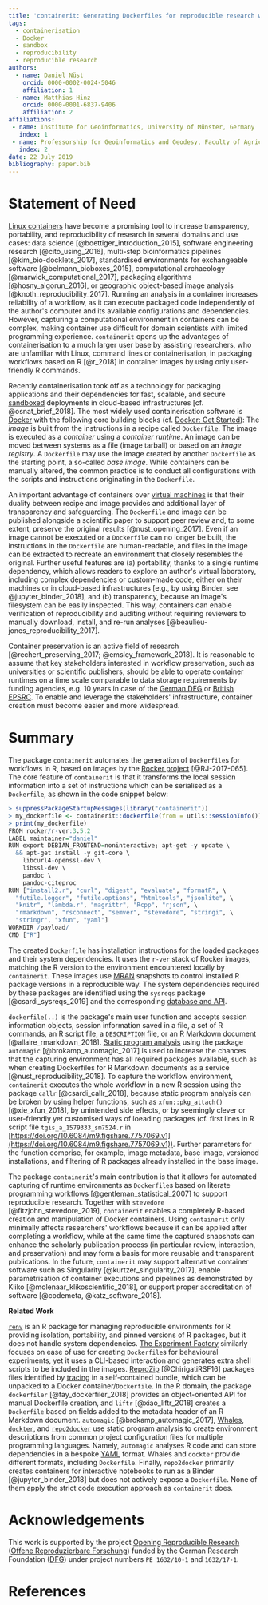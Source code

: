 ```yaml
---
title: 'containerit: Generating Dockerfiles for reproducible research with R'
tags:
  - containerisation
  - Docker
  - sandbox
  - reproducibility
  - reproducible research
authors:
  - name: Daniel Nüst
    orcid: 0000-0002-0024-5046
    affiliation: 1
  - name: Matthias Hinz
    orcid: 0000-0001-6837-9406
    affiliation: 2
affiliations:
 - name: Institute for Geoinformatics, University of Münster, Germany
   index: 1
 - name: Professorship for Geoinformatics and Geodesy, Faculty of Agricultural and Environmental Sciences, University of Rostock, Germany
   index: 2
date: 22 July 2019
bibliography: paper.bib
---
```


# Statement of Need

[Linux containers](https://en.wikipedia.org/wiki/Operating-system-level_virtualization) have become a promising tool to increase transparency, portability, and reproducibility of research in several domains and use cases: data science [@boettiger_introduction_2015], software engineering research [@cito_using_2016], multi-step bioinformatics pipelines [@kim_bio-docklets_2017], standardised environments for exchangeable software [@belmann_bioboxes_2015], computational archaeology [@marwick_computational_2017], packaging algorithms [@hosny_algorun_2016], or geographic object-based image analysis [@knoth_reproducibility_2017].
Running an analysis in a container increases reliability of a workflow, as it can execute packaged code independently of the author's computer and its available configurations and dependencies.
However, capturing a computational environment in containers can be complex, making container use difficult for domain scientists with limited programming experience.
`containerit` opens up the advantages of containerisation to a much larger user base by assisting researchers, who are unfamiliar with Linux, command lines or containerisation, in packaging workflows based on R [@r_2018] in container images by using only user-friendly R commands.

Recently containerisation took off as a technology for packaging applications and their dependencies for fast, scalable, and secure [sandboxed](https://en.wikipedia.org/wiki/Sandbox_%28computer_security%29) deployments in cloud-based infrastructures [cf. @osnat_brief_2018].
The most widely used containerisation software is [Docker](https://en.wikipedia.org/wiki/Docker_%28software%29) with the following core building blocks (cf. [Docker: Get Started](https://docs.docker.com/get-started/)):
The _image_ is built from the instructions in a recipe called `Dockerfile`.
The image is executed as a _container_ using a _container runtime_.
An image can be moved between systems as a file (image tarball) or based on an _image registry_.
A `Dockerfile` may use the image created by another `Dockerfile` as the starting point, a so-called _base image_.
While containers can be manually altered, the common practice is to conduct all configurations with the scripts and instructions originating in the `Dockerfile`.

An important advantage of containers over [virtual machines](https://en.wikipedia.org/wiki/Virtual_machine) is that their duality between recipe and image provides and additional layer of transparency and safeguarding.
The `Dockerfile` and image can be published alongside a scientific paper to support peer review and, to some extent, preserve the original results [@nust_opening_2017].
Even if an image cannot be executed or a `Dockerfile` can no longer be built, the instructions in the `Dockerfile` are human-readable, and files in the image can be extracted to recreate an environment that closely resembles the original.
Further useful features are (a) portability, thanks to a single runtime dependency, which allows readers to explore an author's virtual laboratory, including complex dependencies or custom-made code, either on their machines or in cloud-based infrastructures [e.g., by using Binder, see @jupyter_binder_2018], and (b) transparency, because an image's filesystem can be easily inspected.
This way, containers can enable verification of reproducibility and auditing without requiring reviewers to manually download, install, and re-run analyses [@beaulieu-jones_reproducibility_2017].

Container preservation is an active field of research [@rechert_preserving_2017; @emsley_framework_2018].
It is reasonable to assume that key stakeholders interested in workflow preservation, such as universities or scientific publishers, should be able to operate container runtimes on a time scale comparable to data storage requirements by funding agencies, e.g. 10 years in case of the [German DFG](http://www.dfg.de/en/research_funding/proposal_review_decision/applicants/research_data/index.html) or [British EPSRC](https://epsrc.ukri.org/about/standards/researchdata/expectations/).
To enable and leverage the stakeholders' infrastructure, container creation must become easier and more widespread.

# Summary

The package `containerit` automates the generation of `Dockerfile`s for workflows in R, based on images by the [Rocker project](https://www.rocker-project.org/) [@RJ-2017-065].
The core feature of `containerit` is that it transforms the local session information into a set of instructions which can be serialised as a `Dockerfile`, as shown in the code snippet below:

```R
> suppressPackageStartupMessages(library("containerit"))
> my_dockerfile <- containerit::dockerfile(from = utils::sessionInfo())
> print(my_dockerfile)
FROM rocker/r-ver:3.5.2
LABEL maintainer="daniel"
RUN export DEBIAN_FRONTEND=noninteractive; apt-get -y update \
  && apt-get install -y git-core \
	libcurl4-openssl-dev \
	libssl-dev \
	pandoc \
	pandoc-citeproc
RUN ["install2.r", "curl", "digest", "evaluate", "formatR", \
  "futile.logger", "futile.options", "htmltools", "jsonlite", \
  "knitr", "lambda.r", "magrittr", "Rcpp", "rjson", \
  "rmarkdown", "rsconnect", "semver", "stevedore", "stringi", \
  "stringr", "xfun", "yaml"]
WORKDIR /payload/
CMD ["R"]
```

The created `Dockerfile` has installation instructions for the loaded packages and their system dependencies.
It uses the `r-ver` stack of Rocker images, matching the R version to the environment encountered locally by `containerit`.
These images use [MRAN](https://mran.microsoft.com/) snapshots to control installed R package versions in a reproducible way.
The system dependencies required by these packages are identified using the `sysreqs` package [@csardi_sysreqs_2019] and the corresponding [database and API](http://sysreqs.r-hub.io/).

`dockerfile(..)` is the package's main user function and accepts session information objects, session information saved in a file, a set of R commands, an R script file, a [`DESCRIPTION`](https://cran.r-project.org/doc/manuals/r-release/R-exts.html#The-DESCRIPTION-file) file, or an R Markdown document [@allaire_rmarkdown_2018].
[Static program analysis](https://en.wikipedia.org/wiki/Static_program_analysis) using the package `automagic` [@brokamp_automagic_2017] is used to increase the chances that the capturing environment has all required packages available, such as when creating Dockerfiles for R Markdown documents as a service [@nust_reproducibility_2018].
To capture the workflow environment, `containerit` executes the whole workflow in a new R session using the package `callr` [@csardi_callr_2018], because static program analysis can be broken by using helper functions, such as `xfun::pkg_attach()` [@xie_xfun_2018], by unintended side effects, or by seemingly clever or user-friendly yet customised ways of loeading packages (cf. first lines in R script file `tgis_a_1579333_sm7524.r` in [https://doi.org/10.6084/m9.figshare.7757069.v1](https://doi.org/10.6084/m9.figshare.7757069.v1)).
Further parameters for the function comprise, for example, image metadata, base image, versioned installations, and filtering of R packages already installed in the base image.

The package `containerit`'s main contribution is that it allows for automated capturing of runtime environments as `Dockerfile`s based on literate programming workflows [@gentleman_statistical_2007] to support reproducible research.
Together with `stevedore` [@fitzjohn_stevedore_2019], `containerit` enables a completely R-based creation and manipulation of Docker containers.
Using `containerit` only minimally affects researchers' workflows because it can be applied after completing a workflow, while at the same time the captured snapshots can enhance the scholarly publication process (in particular review, interaction, and preservation) and may form a basis for more reusable and transparent publications.
In the future, `containerit` may support alternative container software such as Singularity [@kurtzer_singularity_2017], enable parametrisation of container executions and pipelines as demonstrated by Kliko [@molenaar_klikoscientific_2018], or support proper accreditation of software [@codemeta, @katz_software_2018].

**Related Work**

[`renv`](https://github.com/rstudio/renv/) is an R package for managing reproducible environments for R providing isolation, portability, and pinned versions of R packages, but it does not handle system dependencies.
[The Experiment Factory](https://expfactory.github.io/) similarly focuses on ease of use for creating `Dockerfile`s for behavioural experiments, yet it uses a CLI-based interaction and generates extra shell scripts to be included in the images.
[ReproZip](https://www.reprozip.org/) [@ChirigatiRSF16] packages files identified by [tracing](https://en.wikipedia.org/wiki/Tracing_(software)) in a self-contained bundle, which can be unpacked to a Docker container/`Dockerfile`.
In the R domain, the package `dockerfiler` [@fay_dockerfiler_2018] provides an object-oriented API for manual Dockerfile creation, and `liftr` [@xiao_liftr_2018] creates a `Dockerfile` based on fields added to the metadata header of an R Markdown document.
`automagic` [@brokamp_automagic_2017], [Whales](https://github.com/Gueils/whales), [`dockter`](https://github.com/stencila/dockter/), and [`repo2docker`](https://github.com/jupyter/repo2docker) use static program analysis to create environment descriptions from common project configuration files for multiple programming languages.
Namely, `automagic` analyses R code and can store dependencies in a bespoke [YAML](https://en.wikipedia.org/wiki/YAML) format.
Whales and `dockter` provide different formats, including `Dockerfile`.
Finally, `repo2docker` primarily creates containers for interactive notebooks to run as a Binder [@jupyter_binder_2018] but does not actively expose a `Dockerfile`.
None of them apply the strict code execution approach as `containerit` does.

# Acknowledgements

This work is supported by the project [Opening Reproducible Research](https://o2r.info) ([Offene Reproduzierbare Forschung](https://www.uni-muenster.de/forschungaz/project/9520)) funded by the German Research Foundation ([DFG](http://dfg.de/)) under project numbers `PE 1632/10-1` and `1632/17-1`.

# References
